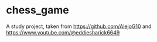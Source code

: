 # chess_game
A study project, taken from https://github.com/AlejoG10 and https://www.youtube.com/@eddiesharick6649
